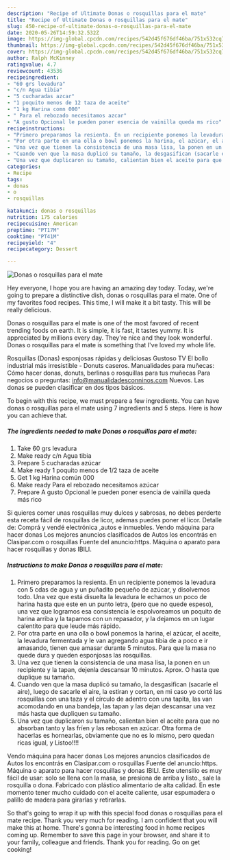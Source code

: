```yaml
---
description: "Recipe of Ultimate Donas o rosquillas para el mate"
title: "Recipe of Ultimate Donas o rosquillas para el mate"
slug: 450-recipe-of-ultimate-donas-o-rosquillas-para-el-mate
date: 2020-05-26T14:59:32.532Z
image: https://img-global.cpcdn.com/recipes/542d45f676df46ba/751x532cq70/donas-o-rosquillas-para-el-mate-foto-principal.jpg
thumbnail: https://img-global.cpcdn.com/recipes/542d45f676df46ba/751x532cq70/donas-o-rosquillas-para-el-mate-foto-principal.jpg
cover: https://img-global.cpcdn.com/recipes/542d45f676df46ba/751x532cq70/donas-o-rosquillas-para-el-mate-foto-principal.jpg
author: Ralph McKinney
ratingvalue: 4.7
reviewcount: 43536
recipeingredient:
- "60 grs levadura"
- "c/n Agua tibia"
- "5 cucharadas azcar"
- "1 poquito menos de 12 taza de aceite"
- "1 kg Harina comn 000"
- " Para el rebozado necesitamos azcar"
- "A gusto Opcional le pueden poner esencia de vainilla queda ms rico"
recipeinstructions:
- "Primero preparamos la resienta. En un recipiente ponemos la levadura con 5 cdas de agua y un puñadito pequeño de azúcar, y disolvemos todo. Una vez que está disuelta la levadura le echamos un poco de harina hasta que este en un punto letra, (pero que no quede espeso), una vez que logramos esa consistencia le espolvoreamos un poquito de harina arriba y la tapamos con un repasador, y la dejamos en un lugar calentito para que leude más rápido."
- "Por otra parte en una olla o bowl ponemos la harina, el azúcar, el aceite, la levadura fermentada y le van agregando agua tibia de a poco e ir amasando, tienen que amasar durante 5 minutos. Para que la masa no quede dura y queden esponjosas las rosquillas."
- "Una vez que tienen la consistencia de una masa lisa, la ponen en un recipiente y la tapan, dejenla descansar 10 minutos. Aprox. O hasta que duplique su tamaño."
- "Cuando ven que la masa duplicó su tamaño, la desgasifican (sacarle el aire), luego de sacarle el aire, la estiran y cortan, en mi caso yo corté las rosquillas con una taza y el círculo de adentro con una tapita, las van acomodando en una bandeja, las tapan y las dejan descansar una vez más hasta que dupliquen su tamaño."
- "Una vez que duplicaron su tamaño, calientan bien el aceite para que no absorban tanto y las fríen y las rebosan en azúcar. Otra forma de hacerlas es hornearlas, obviamente que no es lo mismo, pero quedan ricas igual, y Listoo!!!!"
categories:
- Recipe
tags:
- donas
- o
- rosquillas

katakunci: donas o rosquillas 
nutrition: 175 calories
recipecuisine: American
preptime: "PT17M"
cooktime: "PT41M"
recipeyield: "4"
recipecategory: Dessert

---
```



![Donas o rosquillas para el mate](https://img-global.cpcdn.com/recipes/542d45f676df46ba/751x532cq70/donas-o-rosquillas-para-el-mate-foto-principal.jpg)

Hey everyone, I hope you are having an amazing day today. Today, we're going to prepare a distinctive dish, donas o rosquillas para el mate. One of my favorites food recipes. This time, I will make it a bit tasty. This will be really delicious.

Donas o rosquillas para el mate is one of the most favored of recent trending foods on earth. It is simple, it is fast, it tastes yummy. It is appreciated by millions every day. They're nice and they look wonderful. Donas o rosquillas para el mate is something that I've loved my whole life.

Rosquillas (Donas) esponjosas rápidas y deliciosas Gustoso TV El bollo industrial más irresistible - Donuts caseros. Manualidades para muñecas: Cómo hacer donas, donuts, berlinas o rosquillas para tus muñecas Para negocios o preguntas: info@manualidadesconninos.com Nuevos. Las donas se pueden clasificar en dos tipos básicos.


To begin with this recipe, we must prepare a few ingredients. You can have donas o rosquillas para el mate using 7 ingredients and 5 steps. Here is how you can achieve that.

<!--inarticleads1-->

##### The ingredients needed to make Donas o rosquillas para el mate:

1. Take 60 grs levadura
1. Make ready c/n Agua tibia
1. Prepare 5 cucharadas azúcar
1. Make ready 1 poquito menos de 1/2 taza de aceite
1. Get 1 kg Harina común 000
1. Make ready  Para el rebozado necesitamos azúcar
1. Prepare A gusto Opcional le pueden poner esencia de vainilla queda más rico


Si quieres comer unas rosquillas muy dulces y sabrosas, no debes perderte esta receta fácil de rosquillas de licor, ademas puedes poner el licor. Detalle de: Comprá y vendé electrónica ,autos e inmuebles. Vendo máquina para hacer donas Los mejores anuncios clasificados de Autos los encontrás en Clasipar.com o rosquillas Fuente del anuncio:https. Máquina o aparato para hacer rosquillas y donas IBILI. 

<!--inarticleads2-->

##### Instructions to make Donas o rosquillas para el mate:

1. Primero preparamos la resienta. En un recipiente ponemos la levadura con 5 cdas de agua y un puñadito pequeño de azúcar, y disolvemos todo. Una vez que está disuelta la levadura le echamos un poco de harina hasta que este en un punto letra, (pero que no quede espeso), una vez que logramos esa consistencia le espolvoreamos un poquito de harina arriba y la tapamos con un repasador, y la dejamos en un lugar calentito para que leude más rápido.
1. Por otra parte en una olla o bowl ponemos la harina, el azúcar, el aceite, la levadura fermentada y le van agregando agua tibia de a poco e ir amasando, tienen que amasar durante 5 minutos. Para que la masa no quede dura y queden esponjosas las rosquillas.
1. Una vez que tienen la consistencia de una masa lisa, la ponen en un recipiente y la tapan, dejenla descansar 10 minutos. Aprox. O hasta que duplique su tamaño.
1. Cuando ven que la masa duplicó su tamaño, la desgasifican (sacarle el aire), luego de sacarle el aire, la estiran y cortan, en mi caso yo corté las rosquillas con una taza y el círculo de adentro con una tapita, las van acomodando en una bandeja, las tapan y las dejan descansar una vez más hasta que dupliquen su tamaño.
1. Una vez que duplicaron su tamaño, calientan bien el aceite para que no absorban tanto y las fríen y las rebosan en azúcar. Otra forma de hacerlas es hornearlas, obviamente que no es lo mismo, pero quedan ricas igual, y Listoo!!!!


Vendo máquina para hacer donas Los mejores anuncios clasificados de Autos los encontrás en Clasipar.com o rosquillas Fuente del anuncio:https. Máquina o aparato para hacer rosquillas y donas IBILI. Este utensilio es muy fácil de usar: solo se llena con la masa, se presiona de arriba y listo., sale la rosquilla o dona. Fabricado con plástico alimentario de alta calidad. En este momento tener mucho cuidado con el aceite caliente, usar espumadera o palillo de madera para girarlas y retirarlas. 

So that's going to wrap it up with this special food donas o rosquillas para el mate recipe. Thank you very much for reading. I am confident that you will make this at home. There's gonna be interesting food in home recipes coming up. Remember to save this page in your browser, and share it to your family, colleague and friends. Thank you for reading. Go on get cooking!
